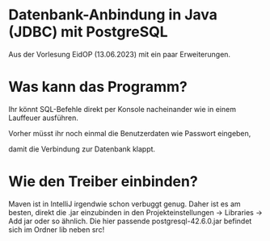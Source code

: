 # Datenbank-Anbindung in Java (JDBC) mit PostgreSQL

Aus der Vorlesung EidOP (13.06.2023) mit ein paar Erweiterungen.

# Was kann das Programm?

Ihr könnt SQL-Befehle direkt per Konsole nacheinander wie in einem Lauffeuer ausführen.

Vorher müsst ihr noch einmal die Benutzerdaten wie Passwort
eingeben,

damit die Verbindung zur Datenbank klappt.

# Wie den Treiber einbinden?

Maven ist in IntelliJ irgendwie schon verbuggt genug.
Daher ist es am besten,
direkt die .jar einzubinden in den Projekteinstellungen -> Libraries -> Add jar
oder so ähnlich.
Die hier passende postgresql-42.6.0.jar befindet sich im Ordner lib neben src!